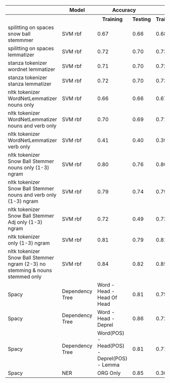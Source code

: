<table>
  <tr>
    <th></th>
    <th>Model</th>
    <th colspan="2">Accuracy</th>
    <th colspan="2">Precision</th>
    <th colspan="2">Recall</th>
    <th colspan="2">F1 Score</th>
  </tr>
  <tr>
    <th></th>
    <th></th>
    <th>Training</th>
    <th>Testing</th>
    <th>Training</th>
    <th>Testing</th>
    <th>Training</th>
    <th>Testing</th>
    <th>Training</th>
    <th>Testing</th>
  </tr>
  <tr>
    <td>spilitting on spaces<br>snow ball stemmmer</td>
    <td>SVM rbf</td>
    <td>0.67</td>
    <td>0.66</td>
    <td>0.68</td>
    <td>0.67</td>
    <td>0.66</td>
    <td>0.66</td>
    <td>0.67</td>
    <td>0.66</td>
  </tr>
  <tr>
    <td>spilitting on spaces<br>lemmatizer</td>
    <td>SVM rbf</td>
    <td>0.72</td>
    <td>0.70</td>
    <td>0.73</td>
    <td>0.71</td>
    <td>0.71</td>
    <td>0.70</td>
    <td>0.72</td>
    <td>0.70</td>
  </tr>
  <tr>
    <td>stanza tokenizer<br>wordnet lemmatizer</td>
    <td>SVM rbf</td>
    <td>0.71</td>
    <td>0.70</td>
    <td>0.72</td>
    <td>0.71</td>
    <td>0.71</td>
    <td>0.70</td>
    <td>0.71</td>
    <td>0.69</td>
  </tr>
  <tr>
    <td>stanza tokenizer<br>stanza lemmatizer</td>
    <td>SVM rbf</td>
    <td>0.72</td>
    <td>0.70</td>
    <td>0.73</td>
    <td>0.72</td>
    <td>0.71</td>
    <td>0.70</td>
    <td>0.72</td>
    <td>0.69</td>
  </tr>
  <tr>
    <td>nltk tokenizer<br>WordNetLemmatizer<br>nouns only</td>
    <td>SVM rbf</td>
    <td>0.66</td>
    <td>0.66</td>
    <td>0.67</td>
    <td>0.66</td>
    <td>0.66</td>
    <td>0.66</td>
    <td>0.66</td>
    <td>0.65</td>
  </tr>
  <tr>
    <td>nltk tokenizer<br>WordNetLemmatizer<br>nouns and verb only</td>
    <td>SVM rbf</td>
    <td>0.70</td>
    <td>0.69</td>
    <td>0.71</td>
    <td>0.70</td>
    <td>0.69</td>
    <td>0.69</td>
    <td>0.70</td>
    <td>0.69</td>
  </tr>
  <tr>
    <td>nltk tokenizer<br>WordNetLemmatizer<br>verb only</td>
    <td>SVM rbf</td>
    <td>0.41</td>
    <td>0.40</td>
    <td>0.39</td>
    <td>0.38</td>
    <td>0.40</td>
    <td>0.40</td>
    <td>0.39</td>
    <td>0.38</td>
  </tr>
  <tr>
    <td>nltk tokenizer<br>Snow Ball Stemmer<br>nouns only (1-3) ngram</td>
    <td>SVM rbf</td>
    <td>0.80</td>
    <td>0.76</td>
    <td>0.80</td>
    <td>0.78</td>
    <td>0.80</td>
    <td>0.76</td>
    <td>0.79</td>
    <td>0.75</td>
  </tr>
  <tr>
    <td>nltk tokenizer<br>Snow Ball Stemmer<br>nouns and verb only (1-3) ngram</td>
    <td>SVM rbf</td>
    <td>0.79</td>
    <td>0.74</td>
    <td>0.79</td>
    <td>0.75</td>
    <td>0.79</td>
    <td>0.74</td>
    <td>0.77</td>
    <td>0.73</td>
  </tr>
  <tr>
    <td>nltk tokenizer<br>Snow Ball Stemmer<br>Adj only (1-3) ngram</td>
    <td>SVM rbf</td>
    <td>0.72</td>
    <td>0.49</td>
    <td>0.72</td>
    <td>0.46</td>
    <td>0.72</td>
    <td>0.49</td>
    <td>0.71</td>
    <td>0.46</td>
  </tr>
  <tr>
    <td>nltk tokenizer<br>only (1-3) ngram</td>
    <td>SVM rbf</td>
    <td>0.81</td>
    <td>0.79</td>
    <td>0.81</td>
    <td>0.81</td>
    <td>0.81</td>
    <td>0.79</td>
    <td>0.79</td>
    <td>0.78</td>
  </tr>
  <tr>
    <td>nltk tokenizer<br>Snow Ball Stemmer<br>ngram (2-3) no stemming & nouns stemmed only</td>
    <td>SVM rbf</td>
    <td>0.84</td>
    <td>0.82</td>
    <td>0.85</td>
    <td>0.83</td>
    <td>0.84</td>
    <td>0.82</td>
    <td>0.83</td>
    <td>0.81</td>
  </tr>
  <tr>
    <td>Spacy</td>
    <td>Dependency Tree</td>
    <td>Word - Head - Head Of Head</td>
    <td>0.81</td>
    <td>0.75</td>
    <td>0.76</td>
    <td>0.75</td>
    <td>0.77</td>
    <td>0.79</td>
    <td>0.80</td>
    <td>0.80</td>
  </tr>
  <tr>
    <td>Spacy</td>
    <td>Dependency Tree</td>
    <td>Word - Head - Deprel</td>
    <td>0.86</td>
    <td>0.72</td>
    <td>0.76</td>
    <td>0.71</td>
    <td>0.80</td>
    <td>0.73</td>
    <td>0.80</td>
    <td>0.76</td>
  </tr>
  <tr>
    <td>Spacy</td>
    <td>Dependency Tree</td>
    <td>Word(POS) - Head(POS) - Deprel(POS) - Lemma </td>
    <td>0.81</td>
    <td>0.71</td>
    <td>0.76</td>
    <td>0.71</td>
    <td>0.81</td>
    <td>0.76</td>
    <td>0.86</td>
    <td>0.72</td>
  </tr>
  <tr>
    <td>Spacy</td>
    <td>NER</td>
    <td>ORG Only</td>
    <td>0.85</td>
    <td>0.30</td>
    <td>0.76</td>
    <td>0.25</td>
    <td>0.86</td>
    <td>0.26</td>
    <td>0.80</td>
    <td>0.22</td>
  </tr>


</table>
